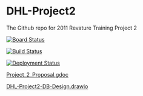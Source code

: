 # DHL-Project2
The Github repo for 2011 Revature Training Project 2

[![Board Status](https://dev.azure.com/2011-Revature-Project2/0ca1e1e0-6d85-4309-8693-a63578c346e0/4aa37e0a-9cec-461c-9d30-01574428975e/_apis/work/boardbadge/da1df55a-1c6d-493e-bed6-e7014ce5ef9d)](https://dev.azure.com/2011-Revature-Project2/0ca1e1e0-6d85-4309-8693-a63578c346e0/_boards/board/t/4aa37e0a-9cec-461c-9d30-01574428975e/Microsoft.EpicCategory/)

[![Build Status](https://dev.azure.com/2011-Revature-Project2/2011-Revature-Project2/_apis/build/status/2011-nov02-net.DHL-Project2?branchName=master)](https://dev.azure.com/2011-Revature-Project2/2011-Revature-Project2/_build/latest?definitionId=2&branchName=master)

[![Deployment Status](https://vsrm.dev.azure.com/2011-Revature-Project2/_apis/public/Release/badge/0ca1e1e0-6d85-4309-8693-a63578c346e0/1/1)](https://dev.azure.com/2011-Revature-Project2/2011-Revature-Project2/_releaseProgress?_a=release-pipeline-progress&releaseId=1)

[Project_2_Proposal.gdoc](https://docs.google.com/document/d/1SUtmGZhvOQ8VzlGmNKQhKBRXFrF6DCC7mK_G612JgCM/edit?usp=sharing)

[DHL-Project2-DB-Design.drawio](https://drive.google.com/file/d/1vbZ_E7XsWTnbINBwabt1uGdYjkSsvt09/view?usp=sharing)
